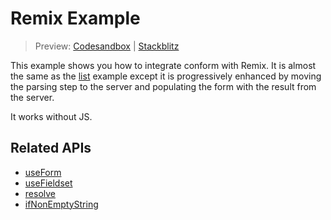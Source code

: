 # Remix Example

> Preview: [Codesandbox](https://codesandbox.io/s/github/edmundhung/conform/tree/main/examples/remix) \| [Stackblitz](https://stackblitz.com/github/edmundhung/conform/tree/main/examples/remix)

This example shows you how to integrate conform with Remix. It is almost the same as the [list](../list/) example except it is progressively enhanced by moving the parsing step to the server and populating the form with the result from the server.

It works without JS.

## Related APIs

- [useForm](/packages/conform-react/README.md#useForm)
- [useFieldset](/packages/conform-react/README.md#useFieldset)
- [resolve](/packages/conform-zod/README.md#resolve)
- [ifNonEmptyString](/packages/conform-zod/README.md#ifNonEmptyString)

